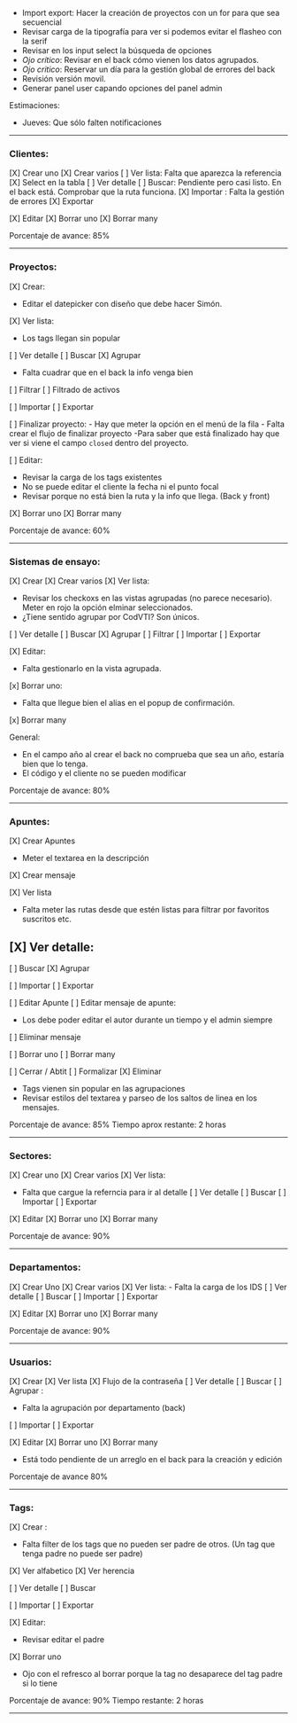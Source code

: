 -  Import export: Hacer la creación de proyectos con un for para que sea secuencial
- Revisar carga de la tipografía para ver si podemos evitar el flasheo con la serif
- Revisar en los input select la búsqueda de opciones
- *Ojo crítico*: Revisar en el back cómo vienen los datos agrupados.
- *Ojo critico*: Reservar un día para la gestión global de errores del back
- Revisión versión movil.
- Generar panel user capando opciones del panel admin

Estimaciones:
- Jueves: Que sólo falten notificaciones


***
### Clientes:
[X] Crear uno
[X] Crear varios
[ ] Ver lista: Falta que aparezca la referencia
[X] Select en la tabla
[ ] Ver detalle 
[ ] Buscar: Pendiente pero casi listo. En el back está. Comprobar que la ruta funciona. 
[X] Importar : Falta la gestión de errores
[X] Exportar

[X] Editar
[X] Borrar uno
[X] Borrar many

Porcentaje de avance: 85%

***
### Proyectos:
[X] Crear:
- Editar el datepicker con diseño que debe hacer Simón.

[X] Ver lista:
- Los tags llegan sin popular


[ ] Ver detalle 
[ ] Buscar 
[X] Agrupar
- Falta cuadrar que en el back la info venga bien

[ ] Filtrar 
[ ] Filtrado de activos

[ ] Importar 
[ ] Exportar

[ ] Finalizar proyecto:
	- Hay que meter la opción en el menú de la fila
	- Falta crear el flujo de finalizar proyecto
	-Para saber que está finalizado hay que ver si viene el campo `closed` dentro del proyecto.

[ ] Editar:
- Revisar la carga de los tags existentes
- No se puede editar el cliente la fecha ni el punto focal
- Revisar porque no está bien la ruta y la info que llega. (Back y front)

[X] Borrar uno
[X]  Borrar many

Porcentaje de avance: 60%
***
### Sistemas de ensayo:
[X] Crear 
[X] Crear varios
[X] Ver lista: 
- Revisar los checkoxs en las vistas agrupadas (no parece necesario). Meter en rojo la opción elminar seleccionados.
- ¿Tiene sentido agrupar por CodVTI? Son únicos.

[ ] Ver detalle 
[ ] Buscar 
[X] Agrupar 
[ ] Filtrar 
[ ] Importar 
[ ] Exportar

[X] Editar: 
- Falta gestionarlo en la vista agrupada.

[x] Borrar uno: 
- Falta que llegue bien el alias en el popup de confirmación.

[x] Borrar many

General:
- En el campo año al crear el back no comprueba que sea un año, estaría bien que lo tenga.
- El código y el cliente no se pueden modificar

Porcentaje de avance: 80%

***
### Apuntes:
[X] Crear Apuntes
- Meter el textarea en la descripción

[X] Crear mensaje

[X] Ver lista
- Falta meter las rutas desde que estén listas para filtrar por favoritos suscritos etc.

[X] Ver detalle:
- 

[ ] Buscar 
[X] Agrupar 

[ ] Importar 
[ ] Exportar

[ ] Editar Apunte
[ ] Editar mensaje de apunte:
- Los debe poder editar el autor durante un tiempo y el admin siempre

[ ] Eliminar mensaje

[ ] Borrar uno
[ ] Borrar many

[ ] Cerrar / Abtit
[ ] Formalizar
[X] Eliminar

- Tags vienen sin popular en las agrupaciones
-  Revisar estilos del textarea y parseo de los saltos de linea en los mensajes.

Porcentaje de avance: 85%
Tiempo aprox restante: 2 horas

***
### Sectores:
[X] Crear uno
[X] Crear varios
[X]  Ver lista: 
- Falta que cargue la referncia para ir al detalle
[ ] Ver detalle 
[ ] Buscar 
[ ] Importar 
[ ] Exportar

[X] Editar
[X] Borrar uno
[X] Borrar many

Porcentaje de avance: 90%
***

### Departamentos:
[X] Crear Uno
[X] Crear varios
[X] Ver lista:
	- Falta la carga de los IDS
[ ] Ver detalle 
[ ] Buscar 
[ ] Importar 
[ ] Exportar

[X] Editar
[X] Borrar uno
[X] Borrar many

Porcentaje de avance: 90%
***
### Usuarios:
[X] Crear 
[X] Ver lista
[X] Flujo de la contraseña
[ ] Ver detalle 
[ ] Buscar 
[ ] Agrupar :
- Falta la agrupación por departamento (back)

[ ] Importar 
[ ] Exportar

[X] Editar
[X] Borrar uno
[X] Borrar many

- Está todo pendiente de un arreglo en el back para la creación y edición

Porcentaje de avance 80%

***
### Tags:
[X] Crear :
- Falta filter de los tags que no pueden ser padre de otros. (Un tag que tenga padre no puede ser padre)

[X] Ver alfabetico
[X] Ver herencia

[ ] Ver detalle 
[ ] Buscar 

[ ] Importar 
[ ] Exportar

[X] Editar:
- Revisar editar el padre

[X] Borrar uno
- Ojo con el refresco al borrar porque la tag no desaparece del tag padre si lo tiene


Porcentaje de avance: 90% 
Tiempo restante:  2 horas

***